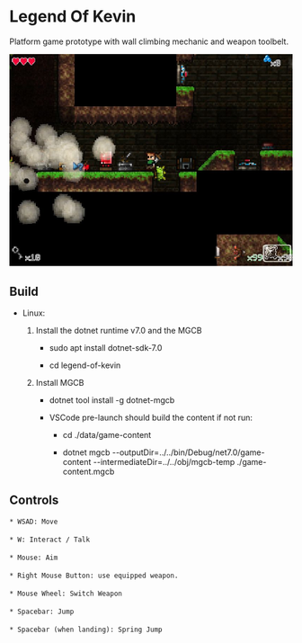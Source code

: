 # Legend Of Kevin
Platform game prototype with wall climbing mechanic and weapon toolbelt.

![lok](lok.jpg)

## Build
* Linux: 
  1. Install the dotnet runtime v7.0 and the MGCB
  
     * sudo apt install dotnet-sdk-7.0
      
     * cd legend-of-kevin
    
  2. Install MGCB
    
     * dotnet tool install -g dotnet-mgcb
    
     * VSCode pre-launch should build the content if not run:

         * cd ./data/game-content

         * dotnet mgcb --outputDir=../../bin/Debug/net7.0/game-content --intermediateDir=../../obj/mgcb-temp ./game-content.mgcb  

## Controls
    * WSAD: Move

    * W: Interact / Talk

    * Mouse: Aim

    * Right Mouse Button: use equipped weapon.

    * Mouse Wheel: Switch Weapon

    * Spacebar: Jump

    * Spacebar (when landing): Spring Jump

